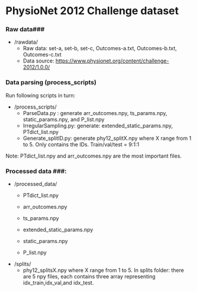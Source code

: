 # PhysioNet 2012 Challenge dataset #

### Raw data###
* /rawdata/
  * Raw data: set-a, set-b, set-c, Outcomes-a.txt, Outcomes-b.txt, Outcomes-c.txt
  * Data source: https://www.physionet.org/content/challenge-2012/1.0.0/

### Data parsing (process_scripts) ###
Run following scripts in turn:
* /process_scripts/
  * ParseData.py : generate arr\_outcomes.npy, ts\_params.npy, static\_params.npy, and P\_list.npy
  * IrregularSampling.py: generate: extended\_static\_params.npy, PTdict\_list.npy
  * Generate\_splitID.py: generate phy12\_splitX.npy where X range from 1 to 5. Only contains the IDs. Train/val/test =  9:1:1

Note: PTdict\_list.npy and arr\_outcomes.npy are the most important files.


### Processed data ###:
* /processed_data/
  * PTdict_list.npy
  * arr_outcomes.npy  
  * ts_params.npy
  * extended_static_params.npy
  
  * static_params.npy
  * P_list.npy
* /splits/
  * phy12\_splitsX.npy  where X range from 1 to 5. In splits folder: there are 5 npy files, each contains three array representing idx\_train,idx\_val,and idx\_test.
  
